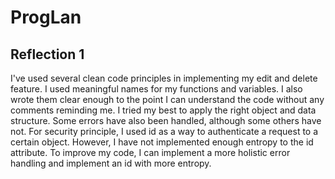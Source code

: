 # ProgLan

## Reflection 1

I've used several clean code principles in implementing my edit and delete feature. I used meaningful names for my functions and variables. I also wrote them clear enough to the point I can understand the code without any comments reminding me. I tried my best to apply the right object and data structure. Some errors have also been handled, although some others have not. For security principle, I used id as a way to authenticate a request to a certain object. However, I have not implemented enough entropy to the id attribute. To improve my code, I can implement a more holistic error handling and implement an id with more entropy.